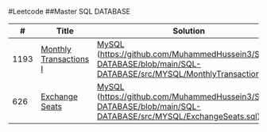 #Leetcode
##Master SQL DATABASE

|  # |     Title    |   Solution   | Difficulty | Explained |
|--- |--------------|--------------|------------|-----------|
|1193| [Monthly Transactions I](https://leetcode.com/problems/monthly-transactions-i/description/)| [MySQL](https://github.com/MuhammedHussein3/SQL-DATABASE/tree/main/SQL-DATABASE/src/MYSQL) (https://github.com/MuhammedHussein3/SQL-DATABASE/blob/main/SQL-DATABASE/src/MYSQL/MonthlyTransactions.sql)|Medium| |
|626| [Exchange Seats](https://leetcode.com/problems/exchange-seats/description/)| [MySQL](https://github.com/MuhammedHussein3/SQL-DATABASE/tree/main/SQL-DATABASE/src/MYSQL) (https://github.com/MuhammedHussein3/SQL-DATABASE/blob/main/SQL-DATABASE/src/MYSQL/ExchangeSeats.sql)|Medium| |


